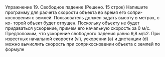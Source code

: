 Упражнение 19. Свободное падение
(Решено. 15 строк)
Напишите программу для расчета скорости объекта во время его сопри-
косновения с землей. Пользователь должен задать высоту в метрах, с ко-
торой объект будет отпущен. Поскольку объекту не будет придаваться
ускорение, примем его начальную скорость за 0 м/с. Предположим, что
ускорение свободного падения равно 9,8 м/с2. При известных начальной
скорости (vi), ускорении (a) и дистанции (d) можно вычислить скорость
при соприкосновении объекта с землей по формуле